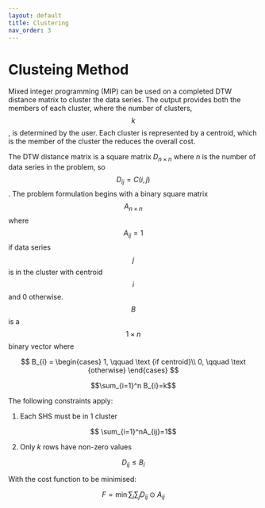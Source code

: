 ```yaml
---
layout: default
title: Clustering
nav_order: 3
---
```



# Clusteing Method

Mixed integer programming (MIP) can be used on a completed DTW distance matrix to cluster the data series. The output provides both the members of each cluster, where the number of clusters, $$k$$, is determined by the user. Each cluster is represented by a centroid, which is the member of the cluster the reduces the overall cost.

The DTW distance matrix is a square matrix $D_{n\times n}$ where $n$ is the number of data series in the problem, so $$D_{ij}=C(i,j)$$. The problem formulation begins with a binary square matrix $$A_{n\times n}$$ where $$A_{ij}=1$$ if data series $$j$$ is in the cluster with centroid $$i$$ and 0 otherwise. $$B$$ is a $$1\times n$$ binary vector where

$$
B_{i} = \begin{cases}
    1, \qquad \text {if centroid}\\
    0, \qquad \text {otherwise}
    \end{cases}
$$

$$\sum_{i=1}^n B_{i}=k$$

The following constraints apply:
1. Each SHS must be in 1 cluster 

$$ \sum_{i=1}^nA_{ij}=1$$

2. Only $k$ rows have non-zero values

$$ D_{ij} \le B_i $$

With the cost function to be minimised:

$$ F=\min \sum_{i} \sum_{j} D_{ij} \odot A_{ij}$$